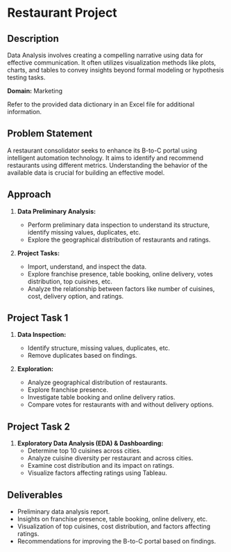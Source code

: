 # Restaurant Project

## Description

Data Analysis involves creating a compelling narrative using data for effective communication. It often utilizes visualization methods like plots, charts, and tables to convey insights beyond formal modeling or hypothesis testing tasks.

**Domain:** Marketing

Refer to the provided data dictionary in an Excel file for additional information.

## Problem Statement

A restaurant consolidator seeks to enhance its B-to-C portal using intelligent automation technology. It aims to identify and recommend restaurants using different metrics. Understanding the behavior of the available data is crucial for building an effective model.

## Approach

1. **Data Preliminary Analysis:**
   - Perform preliminary data inspection to understand its structure, identify missing values, duplicates, etc.
   - Explore the geographical distribution of restaurants and ratings.
   
2. **Project Tasks:**
   - Import, understand, and inspect the data.
   - Explore franchise presence, table booking, online delivery, votes distribution, top cuisines, etc.
   - Analyze the relationship between factors like number of cuisines, cost, delivery option, and ratings.

## Project Task 1

1. **Data Inspection:**
   - Identify structure, missing values, duplicates, etc.
   - Remove duplicates based on findings.
   
2. **Exploration:**
   - Analyze geographical distribution of restaurants.
   - Explore franchise presence.
   - Investigate table booking and online delivery ratios.
   - Compare votes for restaurants with and without delivery options.

## Project Task 2

1. **Exploratory Data Analysis (EDA) & Dashboarding:**
   - Determine top 10 cuisines across cities.
   - Analyze cuisine diversity per restaurant and across cities.
   - Examine cost distribution and its impact on ratings.
   - Visualize factors affecting ratings using Tableau.

## Deliverables

- Preliminary data analysis report.
- Insights on franchise presence, table booking, online delivery, etc.
- Visualization of top cuisines, cost distribution, and factors affecting ratings.
- Recommendations for improving the B-to-C portal based on findings.
